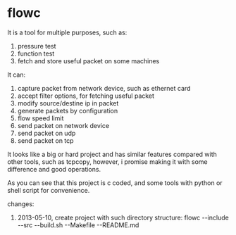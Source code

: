 flowc
=====
It is a tool for multiple purposes, such as:
1) pressure test
2) function test
3) fetch and store useful packet on some machines

It can:
1) capture packet from network device, such as ethernet card
2) accept filter options, for fetching useful packet
3) modify source/destine ip in packet
4) generate packets by configuration
5) flow speed limit
6) send packet on network device
7) send packet on udp
8) send packet on tcp

It looks like a big or hard project and has similar features compared with
other tools, such as tcpcopy, however, i promise making it with some
difference and good operations.

As you can see that this project is c coded, and some tools with python or shell script
for convenience.

changes:
1) 2013-05-10, create project with such directory structure:
flowc
	--include
	--src
	--build.sh
	--Makefile
	--README.md
